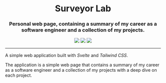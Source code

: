 <h1 align="center"> Surveyor Lab </h1>
<h3 align="center"> Personal web page, containing a summary of my career as a software engineer and a collection of my projects. </h3>


<p align="center" >
  <img src="https://img.shields.io/badge/Svelte-4A4A55?style=for-the-badge&logo=svelte&logoColor=FF3E00" />
  <img src="https://img.shields.io/badge/JavaScript-F7DF1E?style=for-the-badge&logo=javascript&logoColor=black" />
  <img src="https://img.shields.io/badge/Tailwind_CSS-38B2AC?style=for-the-badge&logo=tailwind-css&logoColor=white" />
</p>

---

A simple web application built with <i>Svelte</i> and <i>Tailwind CSS</i>.

The application is a simple web page that contains a summary of my career as a software engineer and a collection of my projects with a deep dive on each project.
